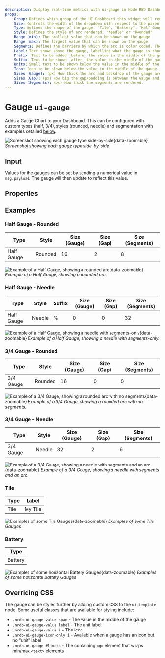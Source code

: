 ```yaml
---
description: Display real-time metrics with ui-gauge in Node-RED Dashboard 2.0 for immediate data visualization.
props:
    Group: Defines which group of the UI Dashboard this widget will render in.
    Size: Controls the width of the dropdown with respect to the parent group. Maximum value is the width of the group.
    Type: Defines the shape of the gauge, "Tile", "Battery", "Half Gauge" or "3/4 Gauge"
    Style: Defines the style of arc rendered, "Needle" or "Rounded"
    Range (min): The smallest value that can be shown on the gauge
    Range (max): The largest value that can be shown on the gauge
    Segments: Defines the barriers by which the arc is color coded. These segments can also be shown on the gauge.
    Label: Text shown above the gauge, labelling what the gauge is showing.
    Prefix: Text to be added _before_ the value in the middle of the gauge.
    Suffix: Text to be shown _after_ the value in the middle of the gauge.
    Units: Small text to be shown below the value in the middle of the gauge.
    Icon: Icon to be shown below the value in the middle of the gauge. Uses <a href="https://pictogrammers.com/library/mdi/">Material Designs Icon</a>, no need to include the <code>mdi-</code> prefix.
    Sizes (Gauge): (px) How thick the arc and backdrop of the gauge are rendered.
    Sizes (Gap): (px) How big the gap/padding is between the Gauge and the "Segments"
    Sizes (Segments): (px) How thick the segments are rendered.
---
```



<script setup>
    import AddedIn from '../../components/AddedIn.vue';
    import TryDemo from "./../../components/TryDemo.vue";
</script>

<TryDemo href="gauge">

# Gauge `ui-gauge` <AddedIn version="1.1.0"/>

</TryDemo>

Adds a Gauge Chart to your Dashboard. This can be configured with custom types (half, 3/4), styles (rounded, needle) and segmentation with examples detailed [below](#examples).

![Screenshot showing each gauge type side-by-side](/images/node-examples/ui-gauge-types.png "Screenshot showing each gauge type side-by-side"){data-zoomable}
_Screenshot showing each gauge type side-by-side_

## Input

Values for the gauges can be set by sending a numerical value in `msg.payload`. The gauge will then update to reflect this value.

## Properties

<PropsTable/>

## Examples

### Half Gauge - Rounded

| Type | Style | Size (Gauge) | Size (Gap) | Size (Segments) |
| --- | --- | --- | --- | --- |
| Half Gauge | Rounded | 16 | 2 | 8 |

![Example of a Half Gauge, showing a rounded arc](/images/node-examples/ui-gauge-half-rounded.png "Example of a Half Gauge, showing a rounded arc"){data-zoomable}
*Example of a Half Gauge, showing a rounded arc.*

### Half Gauge - Needle

| Type | Style | Suffix | Size (Gauge) | Size (Gap) | Size (Segments) |
| --- | --- | --- | --- | --- | --- |
| Half Gauge | Needle | % | 0 | 0 | 32 |

![Example of a Half Gauge, showing a needle with segments-only](/images/node-examples/ui-gauge-half-needle.png "Example of a Half Gauge, showing a needle with segments-only"){data-zoomable}
*Example of a Half Gauge, showing a needle with segments-only.*

### 3/4 Gauge - Rounded

| Type | Style | Size (Gauge) | Size (Gap) | Size (Segments) |
| --- | --- | --- | --- | --- |
| 3/4 Gauge | Rounded | 16 | 0 | 0 |

![Example of a 3/4 Gauge, showing a rounded arc with no segments](/images/node-examples/ui-gauge-34-rounded.png "Example of a 3/4 Gauge, showing a rounded arc with no segments"){data-zoomable}
*Example of a 3/4 Gauge, showing a rounded arc with no segments.*

### 3/4 Gauge - Needle

| Type | Style | Size (Gauge) | Size (Gap) | Size (Segments) |
| --- | --- | --- | --- | --- |
| 3/4 Gauge | Needle | 32 | 2 | 6 |

![Example of a 3/4 Gauge, showing a needle with segments and an arc](/images/node-examples/ui-gauge-34-needle.png "Example of a 3/4 Gauge, showing a needle with segments and an arc"){data-zoomable}
*Example of a 3/4 Gauge, showing a needle with segments and an arc.*

### Tile

| Type | Label |
| --- | --- |
| Tile | My Tile |

![Examples of some Tile Gauges](/images/node-examples/ui-gauge-tiles.png "Examples of some Tile Gauges"){data-zoomable}
*Examples of some Tile Gauges*

### Battery <AddedIn version="1.15.0" />

| Type |
| --- |
| Battery |

![Examples of some horizontal Battery Gauges](/images/node-examples/ui-gauge-battery.png "Examples of some Battery Gauges"){data-zoomable}
*Examples of some horizontal Battery Gauges*


## Overriding CSS

The gauge can be styled further by adding custom CSS to the `ui_template` node. Some useful classes that are available for styling include:

- `.nrdb-ui-gauge-value span` - The value in the middle of the gauge
- `.nrdb-ui-gauge-value label` - The unit label
- `.nrdb-ui-gauge-value i` - The icon
- `.nrdb-ui-gauge-icon-only i` - Available when a gauge has an icon but no "unit" label
- `.nrdb-ui-gauge #limits` - The containing `<g>` element that wraps min/max `<text>` elements
